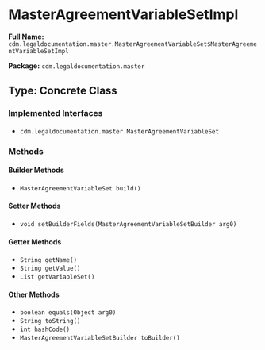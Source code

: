 # MasterAgreementVariableSetImpl

**Full Name:** `cdm.legaldocumentation.master.MasterAgreementVariableSet$MasterAgreementVariableSetImpl`

**Package:** `cdm.legaldocumentation.master`

## Type: Concrete Class

### Implemented Interfaces

- `cdm.legaldocumentation.master.MasterAgreementVariableSet`

### Methods

#### Builder Methods

- `MasterAgreementVariableSet build()`

#### Setter Methods

- `void setBuilderFields(MasterAgreementVariableSetBuilder arg0)`

#### Getter Methods

- `String getName()`
- `String getValue()`
- `List getVariableSet()`

#### Other Methods

- `boolean equals(Object arg0)`
- `String toString()`
- `int hashCode()`
- `MasterAgreementVariableSetBuilder toBuilder()`

